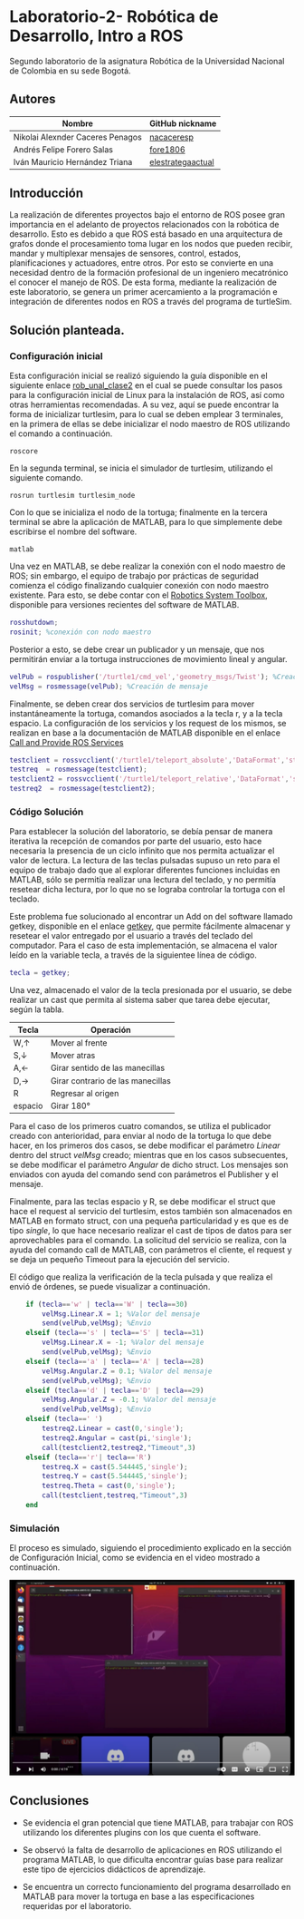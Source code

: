 # Laboratorio-2- Robótica de Desarrollo, Intro a ROS
 
Segundo laboratorio de la asignatura Robótica de la Universidad Nacional de Colombia en su sede Bogotá.
 
## Autores
 
|              Nombre              |GitHub nickname|
|----------------------------------|---------------|
| Nikolai Alexnder Caceres Penagos |[nacaceresp](https://github.com/nacaceresp)|
|    Andrés Felipe Forero Salas    |[fore1806](https://github.com/fore1806)|
|  Iván Mauricio Hernández Triana  |[elestrategaactual](https://github.com/elestrategaactual)|
 
## Introducción
 
La realización de diferentes proyectos bajo el entorno de ROS posee gran importancia en el adelanto de proyectos relacionados con la robótica de desarrollo. Esto es debido a que ROS está basado en una arquitectura de grafos donde el procesamiento toma lugar en los nodos que pueden recibir, mandar y multiplexar mensajes de sensores, control, estados, planificaciones y actuadores, entre otros. Por esto se convierte en una necesidad dentro de la formación profesional de un ingeniero mecatrónico el conocer el manejo de ROS. De esta forma, mediante la realización de este laboratorio, se genera un primer acercamiento a la programación e integración de diferentes nodos en ROS a través del programa de turtleSim.
 
## Solución planteada.
 
### Configuración inicial
Esta configuración inicial se realizó siguiendo la guía disponible en el siguiente enlace [rob_unal_clase2](https://github.com/fegonzalez7/rob_unal_clase2) en el cual se puede consultar los pasos para la configuración inicial de Linux para la instalación de ROS, así como otras herramientas recomendadas. A su vez, aquí se puede encontrar la forma de inicializar turtlesim, para lo cual se deben emplear 3 terminales, en la primera de ellas se debe inicializar el nodo maestro de ROS utilizando el comando a continuación.

```
roscore
```

En la segunda terminal, se inicia el simulador de turtlesim, utilizando el siguiente comando.

```
rosrun turtlesim turtlesim_node
```
Con lo que se inicializa el nodo de la tortuga; finalmente en la tercera terminal se abre la aplicación de MATLAB, para lo que simplemente debe escribirse el nombre del software.

```
matlab
```

Una vez en MATLAB, se debe realizar la conexión con el nodo maestro de ROS; sin embargo, el equipo de trabajo por prácticas de seguridad comienza el código finalizando cualquier conexión con nodo maestro existente. Para esto, se debe contar con el [Robotics System Toolbox](https://la.mathworks.com/products/robotics.html), disponible para versiones recientes del software de MATLAB.

```Matlab
rosshutdown; 
rosinit; %conexión con nodo maestro
```
Posterior a esto, se debe crear un publicador y un mensaje, que nos permitirán enviar a la tortuga instrucciones de movimiento lineal y angular.

```Matlab
velPub = rospublisher('/turtle1/cmd_vel','geometry_msgs/Twist'); %Creación publicador
velMsg = rosmessage(velPub); %Creación de mensaje
```
Finalmente, se deben crear dos servicios de turtlesim para mover instantáneamente la tortuga, comandos asociados a la tecla r, y a la tecla espacio. La configuración de los servicios y los request de los mismos, se realizan en base a la documentación de MATLAB disponible en el enlace [Call and Provide ROS Services](https://la.mathworks.com/help/ros/ug/call-and-provide-ros-services.html)

```Matlab
testclient = rossvcclient('/turtle1/teleport_absolute','DataFormat','struct');
testreq  = rosmessage(testclient);
testclient2 = rossvcclient('/turtle1/teleport_relative','DataFormat','struct');
testreq2  = rosmessage(testclient2);
```
### Código Solución

Para establecer la solución del laboratorio, se debía pensar de manera iterativa la recepción de comandos por parte del usuario, esto hace necesaria la presencia de un ciclo infinito que nos permita actualizar el valor de lectura. La lectura de las teclas pulsadas supuso un reto para el equipo de trabajo dado que al explorar diferentes funciones incluidas en MATLAB, sólo se permitía realizar una lectura del teclado, y no permitía resetear dicha lectura, por lo que no se lograba controlar la tortuga con el teclado.

Este problema fue solucionado al encontrar un Add on del software llamado getkey, disponible en el enlace [getkey](https://la.mathworks.com/matlabcentral/fileexchange/7465-getkey), que permite fácilmente almacenar y resetear el valor entregado por el usuario a través del teclado del computador. Para el caso de esta implementación, se almacena el valor leído en la variable tecla, a través de la siguientee línea de código.

```Matlab
tecla = getkey;
```
Una vez, almacenado el valor de la tecla presionada por el usuario, se debe realizar un cast que permita al sistema saber que tarea debe ejecutar, según la tabla.


| Tecla | Operación                        |
| -- | -- |
|W,↑    | Mover al frente                  |
|S,↓    | Mover atras                      |
|A,←    | Girar sentido de las manecillas  |
|D,→    | Girar contrario de las manecillas|
|R      | Regresar al origen               |
|espacio| Girar 180°                       |


Para el caso de los primeros cuatro comandos, se utiliza el publicador creado con anterioridad, para enviar al nodo de la tortuga lo que debe hacer, en los primeros dos casos, se debe modificar el parámetro *Linear* dentro del struct *velMsg* creado; mientras que en los casos subsecuentes, se debe modificar el parámetro *Angular* de dicho struct. Los mensajes son enviados con ayuda del comando send con parámetros el Publisher y el mensaje.

Finalmente, para las teclas espacio y R, se debe modificar el struct que hace el request al servicio del turtlesim, estos también son almacenados en MATLAB en formato struct, con una pequeña particularidad y es que es de tipo *single*, lo que hace necesario realizar el cast de tipos de datos para ser aprovechables para el comando. La solicitud del servicio se realiza, con la ayuda del comando call de MATLAB, con parámetros el cliente, el request y se deja un pequeño Timeout para la ejecución del servicio.

El código que realiza la verificación de la tecla pulsada y que realiza el envió de órdenes, se puede visualizar a continuación.
```Matlab
    if (tecla=='w' | tecla=='W' | tecla==30)
        velMsg.Linear.X = 1; %Valor del mensaje
        send(velPub,velMsg); %Envio
    elseif (tecla=='s' | tecla=='S' | tecla==31)
        velMsg.Linear.X = -1; %Valor del mensaje
        send(velPub,velMsg); %Envio
    elseif (tecla=='a' | tecla=='A' | tecla==28)
        velMsg.Angular.Z = 0.1; %Valor del mensaje
        send(velPub,velMsg); %Envio
    elseif (tecla=='d' | tecla=='D' | tecla==29)
        velMsg.Angular.Z = -0.1; %Valor del mensaje
        send(velPub,velMsg); %Envio
    elseif (tecla==' ')
        testreq2.Linear = cast(0,'single');
        testreq2.Angular = cast(pi,'single');
        call(testclient2,testreq2,"Timeout",3)
    elseif (tecla=='r'| tecla=='R')
        testreq.X = cast(5.544445,'single');
        testreq.Y = cast(5.544445,'single');
        testreq.Theta = cast(0,'single');
        call(testclient,testreq,"Timeout",3)
    end
```
### Simulación

El proceso es simulado, siguiendo el procedimiento explicado en la sección de Configuración Inicial, como se evidencia en el video mostrado a continuación.

[![Alt text](https://github.com/fore1806/Laboratorio-2-Rob/blob/main/imagenes/videolab2.png)](https://www.youtube.com/watch?v=XTEBdVZ-wiE)


## Conclusiones

- Se evidencia el gran potencial que tiene MATLAB, para trabajar con ROS utilizando los diferentes plugins con los que cuenta el software.

- Se observó la falta de desarrollo de aplicaciones en ROS utilizando el programa MATLAB, lo que dificulta encontrar guías base para realizar este tipo de ejercicios didácticos de aprendizaje.

- Se encuentra un correcto funcionamiento del programa desarrollado en MATLAB para mover la tortuga en base a las especificaciones requeridas por el laboratorio.
